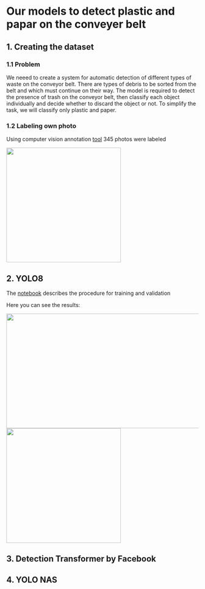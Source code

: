# Our models to detect plastic and papar on the conveyer belt
## 1. Creating the dataset
### 1.1 Problem
We neeed to create a system for automatic detection of different types of waste on the conveyor belt. There are types of debris to be sorted from the belt and which must continue on their way. The model is required to detect the presence of trash on the conveyor belt, then classify each object individually and decide whether to discard the object or not. To simplify the task, we will classify only plastic and paper.
### 1.2 Labeling own photo 
Using computer vision annotation [tool](https://app.cvat.ai/tasks?page=1) 345 photos were labeled

<img src = "https://github.com/BGDNick/trash/main/labeled_photo.png" width="300" height="300" />


                           
## 2. YOLO8
The [notebook](https://github.com/BGDNick/trash/main/Yolo8_Detector.ipynb) describes the procedure for training and validation

Here you can see the results:

<img src = "https://github.com/BGDNick/trash/main/YOLO8_losses.png" width="800" height="300" />

<img src = "https://github.com/BGDNick/trash/main/YOLO8_detection.png" width="300" height="300" />

## 3. Detection Transformer by Facebook

## 4. YOLO NAS
